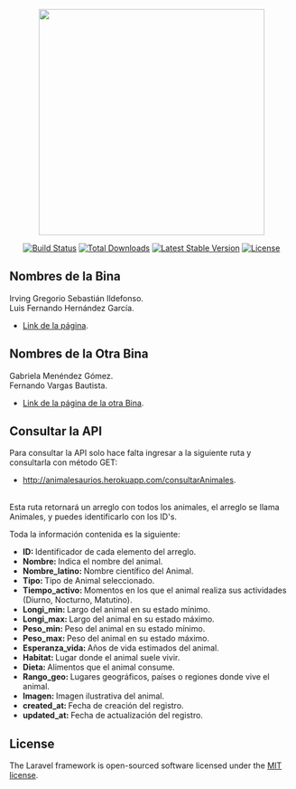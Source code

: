 <p align="center"><a href="https://laravel.com" target="_blank"><img src="https://raw.githubusercontent.com/laravel/art/master/logo-lockup/5%20SVG/2%20CMYK/1%20Full%20Color/laravel-logolockup-cmyk-red.svg" width="400"></a></p>

<p align="center">
<a href="https://travis-ci.org/laravel/framework"><img src="https://travis-ci.org/laravel/framework.svg" alt="Build Status"></a>
<a href="https://packagist.org/packages/laravel/framework"><img src="https://img.shields.io/packagist/dt/laravel/framework" alt="Total Downloads"></a>
<a href="https://packagist.org/packages/laravel/framework"><img src="https://img.shields.io/packagist/v/laravel/framework" alt="Latest Stable Version"></a>
<a href="https://packagist.org/packages/laravel/framework"><img src="https://img.shields.io/packagist/l/laravel/framework" alt="License"></a>
</p>


## Nombres de la Bina
Irving Gregorio Sebastián Ildefonso. <br>
Luis Fernando Hernández García.

- [Link de la página](http://animalesaurios.herokuapp.com/).


## Nombres de la Otra Bina
Gabriela Menéndez Gómez. <br>
Fernando Vargas Bautista.
- [Link de la página de la otra Bina](http://animalesaurios.herokuapp.com/).


## Consultar la API

Para consultar la API solo hace falta ingresar a la siguiente ruta y consultarla con método GET:
- http://animalesaurios.herokuapp.com/consultarAnimales.
<br>
Esta ruta retornará un arreglo con todos los animales, el arreglo se llama Animales, y puedes identificarlo con los ID's.

Toda la información contenida es la siguiente:
- <b>ID: </b>Identificador de cada elemento del arreglo.
- <b>Nombre: </b>Indica el nombre del animal.
- <b>Nombre_latino: </b> Nombre científico del Animal.
- <b>Tipo: </b> Tipo de Animal seleccionado.
- <b>Tiempo_activo: </b>Momentos en los que el animal realiza sus actividades (Diurno, Nocturno, Matutino).
- <b>Longi_min: </b>Largo del animal en su estado mínimo.
- <b>Longi_max: </b>Largo del animal en su estado máximo.
- <b>Peso_min: </b>Peso del animal en su estado mínimo.
- <b>Peso_max: </b>Peso del animal en su estado máximo.
- <b>Esperanza_vida: </b>Años de vida estimados del animal.
- <b>Habitat: </b>Lugar donde el animal suele vivir.
- <b>Dieta: </b>Alimentos que el animal consume.
- <b>Rango_geo: </b>Lugares geográficos, países o regiones donde vive el animal.
- <b>Imagen: </b>Imagen ilustrativa del animal.
- <b>created_at: </b>Fecha de creación del registro.
- <b>updated_at: </b>Fecha de actualización del registro.

## License

The Laravel framework is open-sourced software licensed under the [MIT license](https://opensource.org/licenses/MIT).
